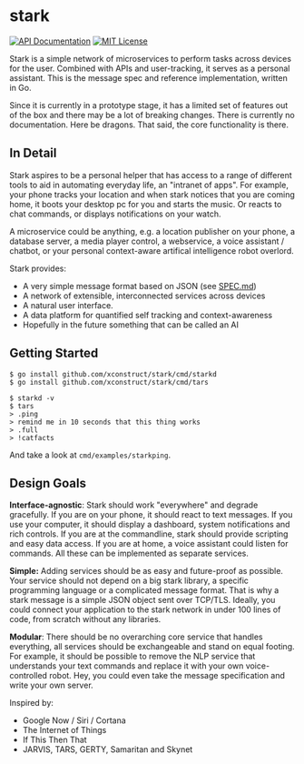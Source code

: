 stark
=====

[![API Documentation](http://img.shields.io/badge/api-GoDoc-blue.svg?style=flat-square)](http://godoc.org/github.com/xconstruct/stark)
[![MIT License](http://img.shields.io/badge/license-MIT-blue.svg?style=flat-square)](http://opensource.org/licenses/MIT)

Stark is a simple network of microservices to perform tasks across devices for the user.
Combined with APIs and user-tracking, it serves as a personal assistant.
This is the message spec and reference implementation, written in Go.

Since it is currently in a prototype stage, it has a limited set of features out of
the box and there may be a lot of breaking changes. There is currently no documentation.
Here be dragons. That said, the core functionality is there.

## In Detail ##

Stark aspires to be a personal helper that has access to a range of different
tools to aid in automating everyday life, an "intranet of apps".  For example,
your phone tracks your location and when stark notices that you are coming home,
it boots your desktop pc for you and starts the music. Or reacts to chat
commands, or displays notifications on your watch.

A microservice could be anything, e.g. a location publisher on your phone,
a database server, a media player control, a webservice, a voice assistant / chatbot,
or your personal context-aware artifical intelligence robot overlord.

Stark provides:

* A very simple message format based on JSON (see [SPEC.md](SPEC.md))
* A network of extensible, interconnected services across devices
* A natural user interface.
* A data platform for quantified self tracking and context-awareness
* Hopefully in the future something that can be called an AI

## Getting Started

	$ go install github.com/xconstruct/stark/cmd/starkd
	$ go install github.com/xconstruct/stark/cmd/tars

	$ starkd -v
	$ tars
	> .ping
	> remind me in 10 seconds that this thing works
	> .full
	> !catfacts

And take a look at `cmd/examples/starkping`.

## Design Goals ##

**Interface-agnostic**: Stark should work "everywhere" and degrade gracefully. If
you are on your phone, it should react to text messages. If you use your computer,
it should display a dashboard, system notifications and rich controls. If you are
at the commandline, stark should provide scripting and easy data access. If you are at
home, a voice assistant could listen for commands. All these can be implemented as
separate services.

**Simple:** Adding services should be as easy and future-proof as possible.
Your service should not depend on a big stark library, a specific programming
language or a complicated message format. That is why a stark message is a simple
JSON object sent over TCP/TLS. Ideally, you could connect your application to
the stark network in under 100 lines of code, from scratch without any libraries.

**Modular**: There should be no overarching core service that handles everything,
all services should be exchangeable and stand on equal footing. For example,
it should be possible to remove the NLP service that understands your text commands
and replace it with your own voice-controlled robot. Hey, you could even take
the message specification and write your own server.

Inspired by:

* Google Now / Siri / Cortana
* The Internet of Things
* If This Then That
* JARVIS, TARS, GERTY, Samaritan and Skynet
